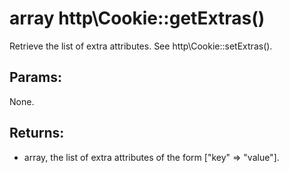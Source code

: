 # array http\Cookie::getExtras()

Retrieve the list of extra attributes.
See http\Cookie::setExtras().

## Params:

None.

## Returns:

* array, the list of extra attributes of the form ["key" => "value"].
